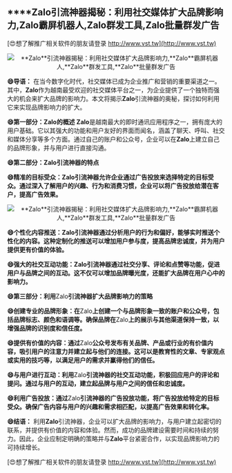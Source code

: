 ## ****Zalo**引流神器揭秘：利用社交媒体扩大品牌影响力,**Zalo**霸屏机器人,**Zalo**群发工具,**Zalo**批量群发广告**

[😍想了解推广相关软件的朋友请登录 http://www.vst.tw](http://www.vst.tw)

 <center><img src="https://vst.tw/MP4/tuiguang/png/3.png" alt="**Zalo**引流神器揭秘：利用社交媒体扩大品牌影响力,**Zalo**霸屏机器人,**Zalo**群发工具,**Zalo**批量群发广告"></center>

**😄导语：**
在当今数字化时代，社交媒体已成为企业推广和营销的重要渠道之一。其中，**Zalo**作为越南最受欢迎的社交媒体平台之一，为企业提供了一个独特而强大的机会来扩大品牌的影响力。本文将揭示**Zalo**引流神器的奥秘，探讨如何利用它来实现品牌影响力的扩大。

**😄第一部分：**Zalo**的概述**
**Zalo**是越南最大的即时通讯应用程序之一，拥有庞大的用户基础。它以其强大的功能和用户友好的界面而闻名，涵盖了聊天、呼叫、社交和媒体分享等多个方面。通过自己的账户和公众号，企业可以在**Zalo**上建立自己的品牌形象，并与用户进行直接沟通。

**😄第二部分：**Zalo**引流神器的特点**

**😄精准的目标受众：**Zalo**引流神器允许企业通过广告投放来选择特定的目标受众。通过深入了解用户的兴趣、行为和消费习惯，企业可以将广告投放给潜在客户，提高广告效果。**

 <center><img src="https://vst.tw/MP4/tuiguang/png/8.png" alt="**Zalo**引流神器揭秘：利用社交媒体扩大品牌影响力,**Zalo**霸屏机器人,**Zalo**群发工具,**Zalo**批量群发广告"></center>

**😄个性化内容推送：**Zalo**引流神器通过分析用户的行为和偏好，能够实时推送个性化的内容。这种定制化的推送可以增加用户参与度，提高品牌忠诚度，并为用户提供更有价值的体验。**

**😄强大的社交互动功能：**Zalo**引流神器通过社交分享、评论和点赞等功能，促进用户与品牌之间的互动。这不仅可以增加品牌曝光度，还能扩大品牌在用户心中的影响力。**

**😄第三部分：利用**Zalo**引流神器扩大品牌影响力的策略**

**😄创建专业的品牌形象：在**Zalo**上创建一个与品牌形象一致的账户和公众号，包括品牌标志、颜色和语调等。确保品牌在**Zalo**上的展示与其他渠道保持一致，以增强品牌的识别度和信任度。**

**😄提供有价值的内容：通过**Zalo**公众号发布有关品牌、产品或行业的有价值内容，吸引用户的注意力并建立起与他们的连接。这可以是教育性的文章、专家观点或实用的技巧等，以满足用户的需求并赢得他们的信任。**

**😄与用户进行互动：利用**Zalo**引流神器的社交互动功能，积极回应用户的评论和提问。通过与用户的互动，建立起品牌与用户之间的信任和忠诚度。**

**😄利用广告投放：通过**Zalo**引流神器的广告投放功能，将广告投放给特定的目标受众。确保广告内容与用户的兴趣和需求相匹配，以提高广告效果和转化率。**

**😄结语：**
利用**Zalo**引流神器，企业可以扩大品牌的影响力，与用户建立起密切的联系，并提供有价值的内容和体验。然而，成功的品牌建设需要时间和持续的努力。因此，企业应制定明确的策略并与**Zalo**平台紧密合作，以实现品牌影响力的可持续增长。

[😍想了解推广相关软件的朋友请登录 http://www.vst.tw](http://www.vst.tw)



